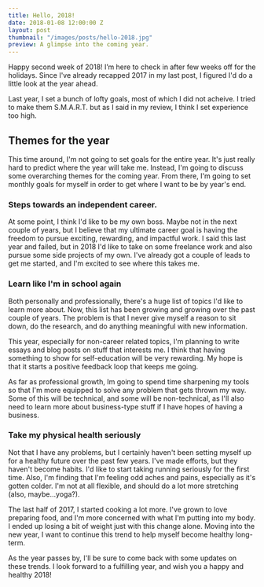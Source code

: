 ```yaml
---
title: Hello, 2018!
date: 2018-01-08 12:00:00 Z
layout: post
thumbnail: "/images/posts/hello-2018.jpg"
preview: A glimpse into the coming year.
---
```


Happy second week of 2018! I’m here to check in after few weeks off for the holidays. Since I've already recapped 2017 in my last post, I figured I'd do a little look at the year ahead.

Last year, I set a bunch of lofty goals, most of which I did not acheive. I tried to make them S.M.A.R.T. but as I said in my review, I think I set experience too high.

## Themes for the year
This time around, I'm not going to set goals for the entire year. It's just really hard to predict where the year will take me. Instead, I'm going to discuss some overarching themes for the coming year. From there, I'm going to set monthly goals for myself in order to get where I want to be by year's end.

### Steps towards an independent career.
At some point, I think I'd like to be my own boss. Maybe not in the next couple of years, but I believe that my ultimate career goal is having the freedom to pursue exciting, rewarding, and impactful work. I said this last year and failed, but in 2018 I'd like to take on some freelance work and also pursue some side projects of my own. I've already got a couple of leads to get me started, and I'm excited to see where this takes me.

### Learn like I'm in school again
Both personally and professionally, there's a huge list of topics I'd like to learn more about. Now, this list has been growing and growing over the past couple of years. The problem is that I never give myself a reason to sit down, do the research, and do anything meaningful with new information.

This year, especially for non-career related topics, I'm planning to write essays and blog posts on stuff that interests me. I think that having something to show for self-education will be very rewarding. My hope is that it starts a positive feedback loop that keeps me going.

As far as professional growth, Im going to spend time sharpening my tools so that I'm more equipped to solve any problem that gets thrown my way. Some of this will be technical, and some will be non-technical, as I'll also need to learn more about business-type stuff if I have hopes of having a business.

### Take my physical health seriously
Not that I have any problems, but I certainly haven't been setting myself up for a healthy future over the past few years. I've made efforts, but they haven't become habits. I'd like to start taking running seriously for the first time. Also, I'm finding that I'm feeling odd aches and pains, especially as it's gotten colder. I'm not at all flexible, and should do a lot more stretching (also, maybe…yoga?).

The last half of 2017, I started cooking a lot more. I've grown to love preparing food, and I'm more concerned with what I'm putting into my body. I ended up losing a bit of weight just with this change alone. Moving into the new year, I want to continue this trend to help myself become healthy long-term.

As the year passes by, I'll be sure to come back with some updates on these trends. I look forward to a fulfilling year, and wish you a happy and healthy 2018!
